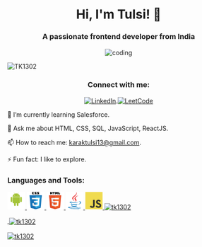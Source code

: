 <h1 align="center">Hi, I'm Tulsi! 👋</h1>
<h3 align="center">A passionate frontend developer from India</h3>

<p align="center">
<img align="center" alt="coding" width="300" src="https://user-images.githubusercontent.com/59734313/157189039-c09b3e38-9f42-42c0-ab54-14f1574190a7.gif">
</p>

<p align="left">
<img src="http://komarev.com/ghpvc/?username=TK1302&lebel=Profile views&color=0e75b5&style=flat" alt="TK1302">
</p>

<h3 align="center">Connect with me:</h3>
<p align="center">
<a href="https://linkedin.com/in/https://www.linkedin.com/in/tulsi-kumari-812831223/" target="blank">
<img align="center" src="https://raw.githubusercontent.com/rahuldkjain/github-profile-readme-generator/master/src/images/icons/Social/linked-in-alt.svg" alt="LinkedIn" height="30" width="40" />
</a>
<a href="https://www.leetcode.com/tk_1302" target="blank">
<img align="center" src="https://raw.githubusercontent.com/rahuldkjain/github-profile-readme-generator/master/src/images/icons/Social/leet-code.svg" alt="LeetCode" height="30" width="40" />
</a>
</p>

🌱 I’m currently learning Salesforce.

💬 Ask me about HTML, CSS, SQL, JavaScript, ReactJS.

📫 How to reach me: karaktulsi13@gmail.com.

⚡ Fun fact: I like to explore.

<h3 align="left">Languages and Tools:</h3>
<p align="left">
<a href="https://developer.android.com" target="_blank" rel="noreferrer">
<img src="https://raw.githubusercontent.com/devicons/devicon/master/icons/android/android-original-wordmark.svg" alt="Android" width="40" height="40"/>
</a>
<a href="https://www.w3schools.com/css/" target="_blank" rel="noreferrer">
<img src="https://raw.githubusercontent.com/devicons/devicon/master/icons/css3/css3-original-wordmark.svg" alt="CSS3" width="40" height="40"/>
</a>
<a href="https://www.w3.org/html/" target="_blank" rel="noreferrer">
<img src="https://raw.githubusercontent.com/devicons/devicon/master/icons/html5/html5-original-wordmark.svg" alt="HTML5" width="40" height="40"/>
</a>
<a href="https://www.java.com" target="_blank" rel="noreferrer">
<img src="https://raw.githubusercontent.com/devicons/devicon/master/icons/java/java-original.svg" alt="Java" width="40" height="40"/>
</a>
<a href="https://developer.mozilla.org/en-US/docs/Web/JavaScript" target="_blank" rel="noreferrer">
<img src="https://raw.githubusercontent.com/devicons/devicon/master/icons/javascript/javascript-original.svg" alt="JavaScript" width="40" height="40"/>
</a>
<a href="https://www.mysql.com/" target="_blank" rel="noreferrer">
<img src="https://raw.githubusercontent.com
<p><img align="left" src="https://github-readme-stats.vercel.app/api/top-langs?username=tk1302&show_icons=true&locale=en&layout=compact" alt="tk1302" /></p>

<p>&nbsp;<img align="center" src="https://github-readme-stats.vercel.app/api?username=tk1302&show_icons=true&locale=en" alt="tk1302" /></p>

<p><img align="center" src="https://github-readme-streak-stats.herokuapp.com/?user=tk1302&" alt="tk1302" /></p>
